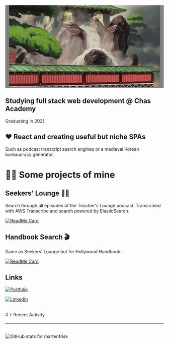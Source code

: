 <div style="text-align: center; width: 100%; background-color: gray;">
  <img src="https://github.com/martenfrisk/martenfrisk/blob/master/spirited-away.gif" alt="Scene from Spirited Away" />
</div>

## Studying full stack web development @ Chas Academy

Graduating in 2021.


## ❤ React and creating useful but niche SPAs

Such as podcast transcript search engines or a medieval Korean bureaucracy generator. 



# 👨‍💻 Some projects of mine
##  Seekers' Lounge 👩‍🏫

Search through all episodes of the Teacher's Lounge podcast. Transcribed with AWS Transcribe and search powered by ElasticSearch. 

[![ReadMe Card](https://github-readme-stats.vercel.app/api/pin/?username=martenfrisk&repo=seekerslounge&theme=cobalt)](https://github.com/martenfrisk/seekerslounge)


##  Handbook Search 🎬

Same as Seekers' Lounge but for Hollywood Handbook. 

[![ReadMe Card](https://github-readme-stats.vercel.app/api/pin/?username=martenfrisk&repo=handbooksearch&theme=cobalt)](https://github.com/martenfrisk/handbooksearch)


## Links 

[![Portfolio](https://img.shields.io/badge/Portfolio-💼-blue?style=for-the-badge)](https://martenfrisk.github.io/p)

[![LinkedIn](https://img.shields.io/badge/--linkedin?label=LinkedIn&logo=LinkedIn&style=for-the-badge)](https://www.linkedin.com/in/martenfrisk/)


<br>
# ⚡ Recent Activity

<!--START_SECTION:activity-->

<!--END_SECTION:activity-->
---
<br>
<img src="https://github-readme-stats.vercel.app/api/?username=martenfrisk&show_icons=true&theme=cobalt" alt="GitHub stats for martenfrisk" />

<!--
**martenfrisk/martenfrisk** is a ✨ _special_ ✨ repository because its `README.md` (this file) appears on your GitHub profile.

Here are some ideas to get you started:

- 🔭 I’m currently working on ...
- 🌱 I’m currently learning ...
- 👯 I’m looking to collaborate on ...
- 🤔 I’m looking for help with ...
- 💬 Ask me about ...
- 📫 How to reach me: ...
- 😄 Pronouns: ...
- ⚡ Fun fact: ...
-->
